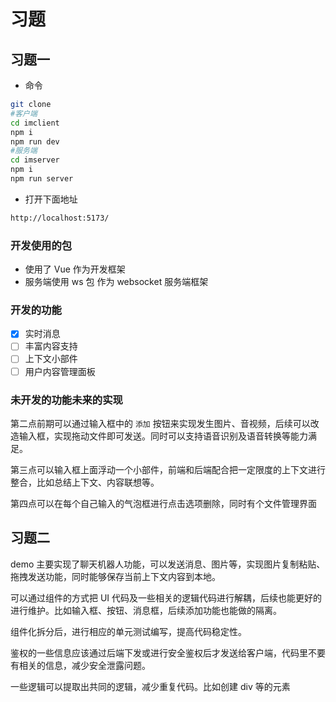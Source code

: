 # 习题

## 习题一

- 命令

```bash
git clone
#客户端
cd imclient
npm i
npm run dev
#服务端
cd imserver
npm i
npm run server
```

- 打开下面地址

```bash
http://localhost:5173/
```

### 开发使用的包

- 使用了 Vue 作为开发框架
- 服务端使用 ws 包 作为 websocket 服务端框架

### 开发的功能

- [x] 实时消息
- [ ] 丰富内容支持
- [ ] 上下文小部件
- [ ] 用户内容管理面板

### 未开发的功能未来的实现

第二点前期可以通过输入框中的 `添加` 按钮来实现发生图片、音视频，后续可以改造输入框，实现拖动文件即可发送。同时可以支持语音识别及语音转换等能力满足。

第三点可以输入框上面浮动一个小部件，前端和后端配合把一定限度的上下文进行整合，比如总结上下文、内容联想等。

第四点可以在每个自己输入的气泡框进行点击选项删除，同时有个文件管理界面

## 习题二

demo 主要实现了聊天机器人功能，可以发送消息、图片等，实现图片复制粘贴、拖拽发送功能，同时能够保存当前上下文内容到本地。

可以通过组件的方式把 UI 代码及一些相关的逻辑代码进行解耦，后续也能更好的进行维护。比如输入框、按钮、消息框，后续添加功能也能做的隔离。

组件化拆分后，进行相应的单元测试编写，提高代码稳定性。

鉴权的一些信息应该通过后端下发或进行安全鉴权后才发送给客户端，代码里不要有相关的信息，减少安全泄露问题。

一些逻辑可以提取出共同的逻辑，减少重复代码。比如创建 div 等的元素
